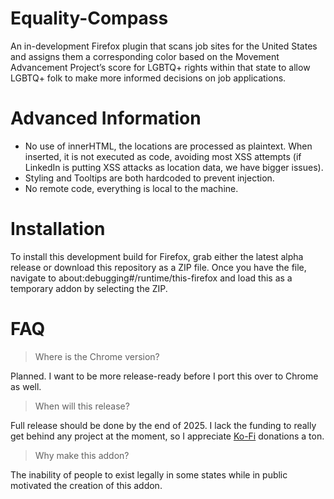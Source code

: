 # Equality-Compass
An in-development Firefox plugin that scans job sites for the United States and assigns them a corresponding color based on the Movement Advancement Project’s score for LGBTQ+ rights within that state to allow LGBTQ+ folk to make more informed decisions on job applications.

# Advanced Information
+ No use of innerHTML, the locations are processed as plaintext. When inserted, it is not executed as code, avoiding most XSS attempts (if LinkedIn is putting XSS attacks as location data, we have bigger issues).
+ Styling and Tooltips are both hardcoded to prevent injection.
+ No remote code, everything is local to the machine.

# Installation
To install this development build for Firefox, grab either the latest alpha release or download this repository as a ZIP file. Once you have the file, navigate to about:debugging#/runtime/this-firefox and load this as a temporary addon by selecting the ZIP.

# FAQ
> Where is the Chrome version?

Planned. I want to be more release-ready before I port this over to Chrome as well.

> When will this release?

Full release should be done by the end of 2025. I lack the funding to really get behind any project at the moment, so I appreciate [Ko-Fi](https://ko-fi.com/Q5Q41GXDPM) donations a ton.

> Why make this addon?

The inability of people to exist legally in some states while in public motivated the creation of this addon.

